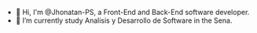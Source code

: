 - 👋 Hi, I'm @Jhonatan-PS, a Front-End and Back-End software developer.
- 🌱 I’m currently study Analisis y Desarrollo de Software in the Sena.

<!---
Jhonatan-PS/Jhonatan-PS is a ✨ special ✨ repository because its `README.md` (this file) appears on your GitHub profile.
You can click the Preview link to take a look at your changes.
--->
